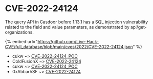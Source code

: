 # CVE-2022-24124

The query API in Casdoor before 1.13.1 has a SQL injection vulnerability related to the field and value parameters, as demonstrated by api/get-organizations.

{% embed url="https://github.com/Live-Hack-CVE/full_database/blob/main/cves/2022/CVE-2022-24124.json" %}


* cukw ~> [CVE-2022-24124_POC](https://www.alice-snow.ru/2022/database/cve-2022-24124/cve-2022-24124_poc-cukw)
* ColdFusionX ~> [CVE-2022-24124](https://www.alice-snow.ru/2022/database/cve-2022-24124/cve-2022-24124-coldfusionx)
* cukw ~> [CVE-2022-24124_POC](https://www.alice-snow.ru/2022/database/cve-2022-24124/cve-2022-24124_poc-cukw)
* 0xAbbarhSF ~> [CVE-2022-24124](https://www.alice-snow.ru/2022/database/cve-2022-24124/cve-2022-24124-0xabbarhsf)